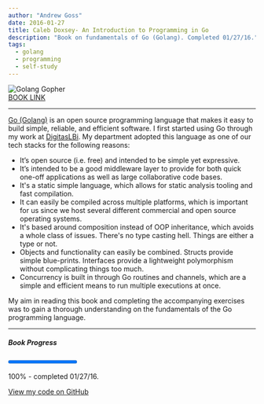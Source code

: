 ```yaml
---
author: "Andrew Goss"
date: 2016-01-27
title: Caleb Doxsey- An Introduction to Programming in Go
description: "Book on fundamentals of Go (Golang). Completed 01/27/16."
tags:
  - golang
  - programming
  - self-study
---
```

![Golang Gopher](/img/post/golang_gopher.png "Golang Gopher")<br>
<a href="https://www.golang-book.com/books/intro" target="_blank">BOOK LINK</a>
<hr>
<a href="https://golang.org" target="_blank">Go (Golang)</a> is an open source programming language that makes it easy to build simple, reliable, and efficient software. I first started using Go through my work at <a href="http://www.digitaslbi.com/us" target="_blank">DigitasLBi</a>. My department adopted this language as one of our tech stacks for the following reasons:

* It’s open source (i.e. free) and intended to be simple yet expressive.
* It’s intended to be a good middleware layer to provide for both quick one-off applications as well as large collaborative code bases.
* It's a static simple language, which allows for static analysis tooling and fast compilation.
* It can easily be compiled across multiple platforms, which is important for us since we host several different commercial and open source operating systems.
* It's based around composition instead of OOP inheritance, which avoids a whole class of issues. There's no type casting hell. Things are either a type or not.
* Objects and functionality can easily be combined. Structs provide simple blue-prints. Interfaces provide a lightweight polymorphism without complicating things too much.
* Concurrency is built in through Go routines and channels, which are a simple and efficient means to run multiple executions at once.

My aim in reading this book and completing the accompanying exercises was to gain a thorough understanding on the fundamentals of the Go programming language.
<hr>

##### Book Progress
<progress max="1.0" value="1.0"></progress>

100% - completed 01/27/16.

<a href="https://github.com/andrewrgoss/golang-book" class="btn" target="_blank">View my code on GitHub</a>